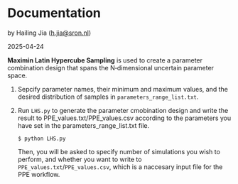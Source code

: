 # Documentation

by Hailing Jia (h.jia@sron.nl)

2025-04-24

**Maximin Latin Hypercube Sampling** is used to create a parameter combination design that spans the N‐dimensional uncertain parameter space. 

1. Sepcify parameter names, their minimum and maximum values, and the desired distribution of samples in `parameters_range_list.txt`. 

2. Run `LHS.py` to generate the parameter cmobination design and write the result to PPE_values.txt/PPE_values.csv according to the parameters you have set in the parameters_range_list.txt file.

    ```shell
    $ python LHS.py
    ```
    Then, you will be asked to specify number of simulations you wish to perform, and whether you want to write to `PPE_values.txt`/`PPE_values.csv`, which is a naccesary input file for the PPE workflow.